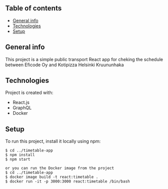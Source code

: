 ## Table of contents
* [General info](#general-info)
* [Technologies](#technologies)
* [Setup](#setup)

## General info
This project is a simple public transport React app for cheking the schedule between Eficode Oy and Kotipizza Helsinki Kruununhaka

## Technologies
Project is created with:
* React.js
* GraphQL
* Docker

## Setup
To run this project, install it locally using npm:

```
$ cd ../timetable-app
$ npm install
$ npm start

or you can run the Docker image from the project
$ cd ../timetable-app
$ docker image build -t react:timetable .
$ docker run -it -p 3000:3000 react:timetable /bin/bash
 